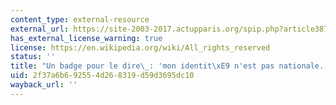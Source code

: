 ```yaml
---
content_type: external-resource
external_url: https://site-2003-2017.actupparis.org/spip.php?article3879
has_external_license_warning: true
license: https://en.wikipedia.org/wiki/All_rights_reserved
status: ''
title: "Un badge pour le dire\_: 'mon identit\xE9 n'est pas nationale.'"
uid: 2f37a6b6-9255-4d26-8319-d59d3695dc10
wayback_url: ''
---
```

